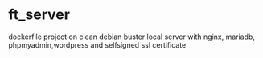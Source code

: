 # ft_server

dockerfile project on clean debian buster
local server with nginx, mariadb, phpmyadmin,wordpress and selfsigned ssl certificate

